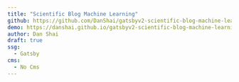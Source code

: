 ```yaml
---
title: "Scientific Blog Machine Learning"
github: https://github.com/DanShai/gatsbyv2-scientific-blog-machine-learning
demo: https://danshai.github.io/gatsbyv2-scientific-blog-machine-learning/
author: Dan Shai
draft: true
ssg:
  - Gatsby
cms:
  - No Cms
---
```

